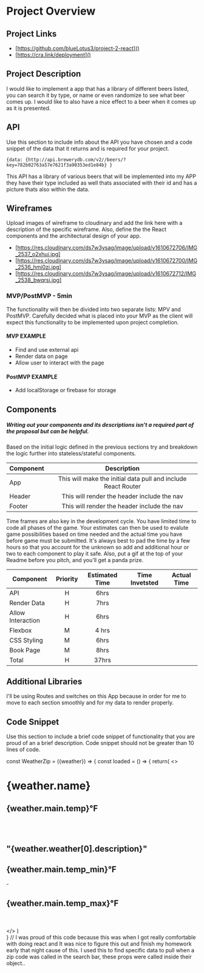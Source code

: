 # Project Overview

## Project Links

- [https://github.com/blueLotus3/project-2-react]()
- [https://cra.link/deployment]()

## Project Description

I would like to implement a app that has a library of different beers listed, you can search it by type, or name or even randomize to see what beer comes up. I would like to also have a nice effect to a beer when it comes up as it is presented.

## API

Use this section to include info about the API you have chosen and a code snippet of the data that it returns and is required for your project. 


```
{data: {http://api.brewerydb.com/v2//beers/?key=782b02763a57e7621f3a90353ed1e84b} }
```
This API has a library of various beers that will be implemented into my APP they have their type included as well thats associated with their id and has a picture thats also within the data.


## Wireframes

Upload images of wireframe to cloudinary and add the link here with a description of the specific wireframe. Also, define the the React components and the architectural design of your app.

- [https://res.cloudinary.com/ds7w3ysag/image/upload/v1610672706/IMG_2537_o2xhui.jpg]
- [https://res.cloudinary.com/ds7w3ysag/image/upload/v1610672700/IMG_2536_hmi0zi.jpg]
- [https://res.cloudinary.com/ds7w3ysag/image/upload/v1610672712/IMG_2538_bwqrsi.jpg]


### MVP/PostMVP - 5min

The functionality will then be divided into two separate lists: MPV and PostMVP.  Carefully decided what is placed into your MVP as the client will expect this functionality to be implemented upon project completion.  

#### MVP EXAMPLE
- Find and use external api 
- Render data on page 
- Allow user to interact with the page

#### PostMVP EXAMPLE

- Add localStorage or firebase for storage

## Components
##### Writing out your components and its descriptions isn't a required part of the proposal but can be helpful.

Based on the initial logic defined in the previous sections try and breakdown the logic further into stateless/stateful components. 

| Component | Description | 
| --- | :---: |  
| App | This will make the initial data pull and include React Router| 
| Header | This will render the header include the nav | 
| Footer | This will render the header include the nav | 
                                                     


Time frames are also key in the development cycle.  You have limited time to code all phases of the game.  Your estimates can then be used to evalute game possibilities based on time needed and the actual time you have before game must be submitted. It's always best to pad the time by a few hours so that you account for the unknown so add and additional hour or two to each component to play it safe. Also, put a gif at the top of your Readme before you pitch, and you'll get a panda prize.

| Component | Priority | Estimated Time | Time Invetsted | Actual Time |
| --- | :---: |  :---: | :---: | :---: |
| API | H | 6hrs|     |     |
| Render Data | H | 7hrs|     |     |
| Allow Interaction | H | 6hrs |     |    |
| Flexbox | M | 4 hrs |     |      |      |
|CSS Styling | M | 6hrs |    |     |      |
| Book Page | M |  8hrs |    |     |      |
| Total | H | 37hrs|  |     |

## Additional Libraries
I'll be using Routes and switches on this App because in order for me to move to each section smoothly and for my data to render properly.

## Code Snippet

Use this section to include a brief code snippet of functionality that you are proud of an a brief description.  Code snippet should not be greater than 10 lines of code. 

const WeatherZip = ({weather}) => {
    const loaded = () => {
    return( 
      <>
           <h1>{weather.name}</h1>
          <h2>{weather.main.temp}&deg;F</h2> <br></br>
    <h2>"{weather.weather[0].description}"</h2>
          <h2>{weather.main.temp_min}&deg;F</h2> - <h2>{weather.main.temp_max}&deg;F</h2> <br></br>
                    </>
    )    
    }
// I was proud of this code because this was when I got really comfortable with doing react and It was nice to figure this out and finish my homework early that night cause of this. I used this to find specific data to pull when a zip code was called in the search bar, these props were called inside their object..